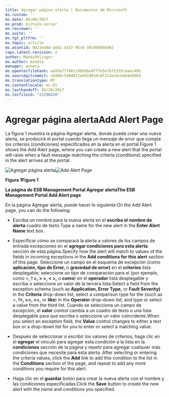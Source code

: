 ```yaml
---
title: Agregar página alerta | Documentos de Microsoft
ms.custom: ''
ms.date: 06/08/2017
ms.prod: biztalk-server
ms.reviewer: ''
ms.suite: ''
ms.tgt_pltfrm: ''
ms.topic: article
ms.assetid: 0023ee8d-a0d1-4257-95c6-38c95060bd62
caps.latest.revision: 2
author: MandiOhlinger
ms.author: mandia
manager: anneta
ms.openlocfilehash: aa93a777481c905dbedfffe5e7675335c4aec40b
ms.sourcegitcommit: cb908c540d8f1a692d01dc8f313e16cb4b4e696d
ms.translationtype: MT
ms.contentlocale: es-ES
ms.lasthandoff: 09/20/2017
ms.locfileid: "22290428"
---
```

# <a name="add-alert-page"></a><span data-ttu-id="a6fea-102">Agregar página alerta</span><span class="sxs-lookup"><span data-stu-id="a6fea-102">Add Alert Page</span></span>
<span data-ttu-id="a6fea-103">La figura 1 muestra la página Agregar alerta, donde puede crear una nueva alerta, se producirá el portal cuando llega un mensaje de error que cumpla los criterios (condiciones) especificados en la alerta en el portal.</span><span class="sxs-lookup"><span data-stu-id="a6fea-103">Figure 1 shows the Add Alert page, where you can create a new alert that the portal will raise when a fault message matching the criteria (conditions) specified in the alert arrives at the portal.</span></span>  
  
 <span data-ttu-id="a6fea-104">![Agregar página alerta](../esb-toolkit/media/ch8-addalertpage.gif "Ch8-AddAlertPage")</span><span class="sxs-lookup"><span data-stu-id="a6fea-104">![Add Alert Page](../esb-toolkit/media/ch8-addalertpage.gif "Ch8-AddAlertPage")</span></span>  
  
 <span data-ttu-id="a6fea-105">**Figura 1**</span><span class="sxs-lookup"><span data-stu-id="a6fea-105">**Figure 1**</span></span>  
  
 <span data-ttu-id="a6fea-106">**La página de ESB Management Portal Agregar alerta**</span><span class="sxs-lookup"><span data-stu-id="a6fea-106">**The ESB Management Portal Add Alert page**</span></span>  
  
 <span data-ttu-id="a6fea-107">En la página Agregar alerta, puede hacer lo siguiente:</span><span class="sxs-lookup"><span data-stu-id="a6fea-107">On the Add Alert page, you can do the following:</span></span>  
  
-   <span data-ttu-id="a6fea-108">Escriba un nombre para la nueva alerta en el **escriba el nombre de alerta** cuadro de texto.</span><span class="sxs-lookup"><span data-stu-id="a6fea-108">Type a name for the new alert in the **Enter Alert Name** text box.</span></span>  
  
-   <span data-ttu-id="a6fea-109">Especificar cómo se comparará la alerta a valores de los campos de entrada excepciones en el **agregar condiciones para esta alerta** sección de esta página.</span><span class="sxs-lookup"><span data-stu-id="a6fea-109">Specify how the alert will match to values of the fields in incoming exceptions in the **Add conditions for this alert** section of this page.</span></span> <span data-ttu-id="a6fea-110">Seleccione un campo en el esquema de excepción (como **aplicación, tipo de Error,** o **gravedad de error)** en el **criterios** lista desplegable; seleccione un tipo de comparación para el (por ejemplo, como =, **! =, > =, < =,** o **como**) en el **operador** lista desplegable y escriba o seleccione un valor de la tercera lista.</span><span class="sxs-lookup"><span data-stu-id="a6fea-110">Select a field from the exception schema (such as **Application, Error Type,** or **Fault Severity)** in the **Criteria** drop-down list; select a comparison type for the (such as =, **!=, >=, <=,** or **like**) in the **Operator** drop-down list; and type or select a value from the third list.</span></span> <span data-ttu-id="a6fea-111">Cuando se selecciona un campo de excepción, el **valor** control cambia a un cuadro de texto o una lista desplegable para que escriba o seleccione un valor coincidente.</span><span class="sxs-lookup"><span data-stu-id="a6fea-111">When you select an exception field, the **Value** control changes to either a text box or a drop-down list for you to enter or select a matching value.</span></span>  
  
-   <span data-ttu-id="a6fea-112">Después de seleccionar o escribir los valores de criterios, haga clic en el **agregar** el vínculo para agregar esta condición a la lista en la **condiciones** sección de la página y repetir para agregar cualquier más condiciones que necesite para esta alerta .</span><span class="sxs-lookup"><span data-stu-id="a6fea-112">After selecting or entering the criteria values, click the **Add** link to add this condition to the list in the **Conditions** section of the page, and repeat to add any more conditions you require for this alert.</span></span>  
  
-   <span data-ttu-id="a6fea-113">Haga clic en el **guardar** botón para crear la nueva alerta con el nombre y las condiciones especificadas.</span><span class="sxs-lookup"><span data-stu-id="a6fea-113">Click the **Save** button to create the new alert with the name and conditions you specified.</span></span>